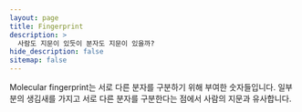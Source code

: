 ```yaml
---
layout: page
title: Fingerprint
description: >
  사람도 지문이 있듯이 분자도 지문이 있을까?
hide_description: false
sitemap: false
---
```


Molecular fingerprint는 서로 다른 분자를 구분하기 위해 부여한 숫자들입니다. 일부분의 생김새를 가지고 서로 다른 분자를 구분한다는 점에서 사람의 지문과 유사합니다.